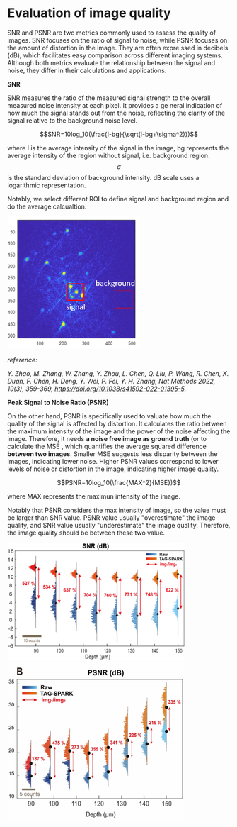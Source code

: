 # Evaluation of image quality

SNR and PSNR are two metrics commonly used to assess the quality of images. SNR focuses on the ratio of signal to noise, while PSNR focuses on the amount of distortion in the image. They are often expre ssed in decibels (dB), which facilitates easy comparison across different imaging systems. Although both metrics evaluate the relationship between the signal and noise, they differ in their calculations and applications.

**SNR**

SNR measures the ratio of the measured signal strength to the overall measured noise intensity at each pixel. It provides a ge neral indication of how much the signal stands out from the noise, reflecting the clarity of the signal relative to the background noise level.

$$SNR=10log_10(\frac{I-bg}{\sqrt(I-bg+\sigma^2)})$$

where I is the average intensity of the signal in the image, bg represents the average intensity of the region without signal, i.e. background region. $$\sigma$$ is the standard deviation of background intensity. dB scale uses a logarithmic representation.

Notably, we select different ROI to define signal and background region and do the average calcualtion:

<img src="img/SNR_I_bg.png" alt="SNR" width="300" >

*reference:*

*Y. Zhao, M. Zhang, W. Zhang, Y. Zhou, L. Chen, Q. Liu, P. Wang, R. Chen, X. Duan, F. Chen, H. Deng, Y. Wei, P. Fei, Y. H. Zhang, Nat Methods 2022, 19(3), 359-369, https://doi.org/10.1038/s41592-022-01395-5.*

**Peak Signal to Noise Ratio (PSNR)**

On the other hand, PSNR is specifically used to valuate how much the quality of the signal is affected by distortion. It calculates the ratio between the maximum intensity of the image and the power of the noise affecting the image. Therefore, it needs **a noise free image as ground truth** (or to calculate the MSE , which quantifies the average squared difference **between two images**. Smaller MSE suggests less disparity between the images, indicating lower noise. Higher PSNR values correspond to lower levels of noise or distortion in the image, indicating higher image quality.

$$PSNR=10log_10(\frac{MAX^2}{MSE})$$

where MAX represents the maximun intensity of the image.

Notably that PSNR considers the max intensity of image, so the value must be larger than SNR value. PSNR value usually "overestimate" the image quality, and SNR value usually "underestimate" the image quality. Therefore, the image quality should be between these two value.

<img src="img/depth_SNR.png" alt="SNR" width="400" >

<img src="img/depth_PSNR.jpg" alt="PSNR" width="400" >

